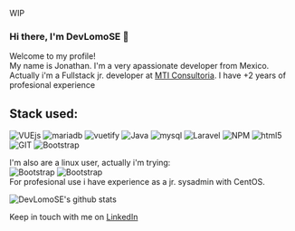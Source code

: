 WIP
### Hi there, I'm DevLomoSE 👋


Welcome to my profile! <br/>
My name is Jonathan. I'm a very apassionate developer from Mexico.
<br/>
Actually i'm a Fullstack jr. developer at [MTI Consultoria](http://www.mticonsultoria.com/). I have +2 years of profesional experience
<br/>
## Stack used:
<p>
    <img alt="VUEjs" src="https://img.shields.io/badge/VueJS-4fc08dy?style=flat&logo=vuetify&logoColor=white" />
    <img alt="mariadb" src="https://img.shields.io/badge/MariaDB-003545?style=flat&logo=mariadb&logoColor=white" />
    <img alt="vuetify" src="https://img.shields.io/badge/vuetify-1867c0?style=flat-square&logo=vuetify&logoColor=white" />
    <img alt="Java" src="https://img.shields.io/badge/Java-007396?style=flat-square&logo=java&logoColor=white" />
    <img alt="mysql" src="https://img.shields.io/badge/mysql-4479A1?style=flat&logo=mysql&logoColor=white" />
    <img alt="Laravel" src="https://img.shields.io/badge/Laravel-CB3837?style=flat&logo=laravel&logoColor=white" />
    <img alt="NPM" src="https://img.shields.io/badge/NPM-CB3837?style=flat&logo=npm&logoColor=white" />
    <img alt="html5" src="https://img.shields.io/badge/-HTML5-E34F26?style=flat-square&logo=html5&logoColor=white" />
    <img alt="GIT" src="https://img.shields.io/badge/Git-orange?style=flat&logo=git&logoColor=white" />
    <img alt="Bootstrap" src="https://img.shields.io/badge/Boostrap-5849BE?style=flat&logo=bootstrap&logoColor=white" />
</p>

I'm also are a linux user, actually i'm trying:
<br/>
<img alt="Bootstrap" src="https://img.shields.io/badge/--73BA25?style=plastic&logo=opensuse&logoColor=white" />
<img alt="Bootstrap" src="https://img.shields.io/badge/--1d99f3?style=plastic&logo=kde&logoColor=white" style="display: inline-block"/>
<br/>
For profesional use i have experience as a jr. sysadmin with CentOS.


![DevLomoSE's github stats](https://github-readme-stats.vercel.app/api?username=DevLomoSE&show_icons=true&theme=material-palenight&count_private=true)

Keep in touch with me on [LinkedIn](https://www.linkedin.com/in/jonathan-cgg/)

<!--
<br/>
Keep in touch with me
-->
<!--[![Top Langs](https://github-readme-stats.vercel.app/api/top-langs/?username=DevLomoSE&layout=compact&theme=material-palenight)](https://github-readme-stats.vercel.app/api?username=DevLomoSE&show_icons=true&theme=react)-->

<!-- Find me on
[![Linkedin Badge](https://img.shields.io/badge/-jlim-blue?style=flat&logo=Linkedin&logoColor=white&link=https://www.linkedin.com/in/jonathan-cgg/)](https://www.linkedin.com/in/jonathan-cgg/) -->

<!--
**DevLomoSE/DevLomoSE** is a ✨ _special_ ✨ repository because its `README.md` (this file) appears on your GitHub profile.

Here are some ideas to get you started:

- 🔭 I’m currently working on ...
- 🌱 I’m currently learning ...
- 👯 I’m looking to collaborate on ...
- 🤔 I’m looking for help with ...
- 💬 Ask me about ...
- 📫 How to reach me: ...
- 😄 Pronouns: ...
- ⚡ Fun fact: ...
-->
